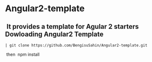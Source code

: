 ﻿# Angular2-template
﻿
﻿It provides a template for Agular 2 starters
﻿
﻿Dowloading Angular2 Template
---------
 
    | git clone https://github.com/BengisuSahin/Angular2-template.git
﻿
﻿then
﻿
﻿npm install
